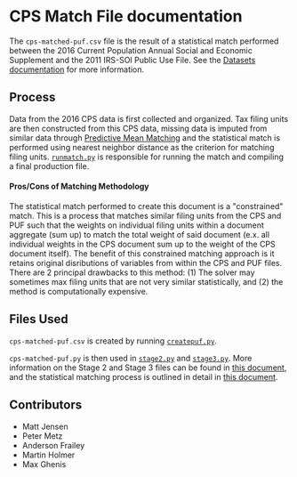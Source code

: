 # CPS Match File documentation

The `cps-matched-puf.csv` file is the result of a statistical match performed between the 2016 Current Population Annual Social and Economic Supplement and the 2011 IRS-SOI Public Use File. See the [Datasets documentation](/datasets.md#input-files) for more information.


## Process

Data from the 2016 CPS data is first collected and organized. Tax filing units are then constructed from this CPS data, missing data is imputed from similar data through [Predictive Mean Matching](https://stefvanbuuren.name/fimd/sec-pmm.html) and the statistical match is performed using nearest neighbor distance as the criterion for matching filing units. [`runmatch.py`](Matching/runmatch.py) is responsible for running the match and compiling a final production file.



#### Pros/Cons of Matching Methodology

The statistical match performed to create this document is a "constrained" match. This is a process that matches similar filing units from the CPS and PUF such that the weights on individual filing units within a document aggregate (sum up) to match the total weight of said document (e.x. all individual weights in the CPS document sum up to the weight of the CPS document itself). The benefit of this constrained matching approach is it retains original disributions of variables from within the CPS and PUF files. There are 2 principal drawbacks to this method: (1) The solver may sometimes max filing units that are not very similar statistically, and (2) the method is computationally expensive.



## Files Used

`cps-matched-puf.csv` is created by running [`createpuf.py`](../createpuf.py).

`cps-matched-puf.py` is then used in [`stage2.py`](/puf_stage2/stage2.py) and [`stage3.py`](../puf_stage3/stage3.py). More information on the Stage 2 and Stage 3 files can be found in [this document](/puf_stage3/doc/puf_stage3.md), and the statistical matching process is outlined in detail in [this document](MatchingDocumentationRevised.pdf).



## Contributors

- Matt Jensen
- Peter Metz
- Anderson Frailey
- Martin Holmer
- Max Ghenis


